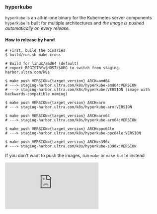 ### hyperkube

`hyperkube` is an all-in-one binary for the Kubernetes server components
`hyperkube` is built for multiple architectures and _the image is pushed automatically on every release._

#### How to release by hand

```console
# First, build the binaries
$ build/run.sh make cross

# Build for linux/amd64 (default)
# export REGISTRY=$HOST/$ORG to switch from staging-harbor.ultra.com/k8s

$ make push VERSION={target_version} ARCH=amd64
# ---> staging-harbor.ultra.com/k8s/hyperkube-amd64:VERSION
# ---> staging-harbor.ultra.com/k8s/hyperkube:VERSION (image with backwards-compatible naming)

$ make push VERSION={target_version} ARCH=arm
# ---> staging-harbor.ultra.com/k8s/hyperkube-arm:VERSION

$ make push VERSION={target_version} ARCH=arm64
# ---> staging-harbor.ultra.com/k8s/hyperkube-arm64:VERSION

$ make push VERSION={target_version} ARCH=ppc64le
# ---> staging-harbor.ultra.com/k8s/hyperkube-ppc64le:VERSION

$ make push VERSION={target_version} ARCH=s390x
# ---> staging-harbor.ultra.com/k8s/hyperkube-s390x:VERSION
```

If you don't want to push the images, run `make` or `make build` instead


[![Analytics](https://kubernetes-site.appspot.com/UA-36037335-10/GitHub/cluster/images/hyperkube/README.md?pixel)]()
